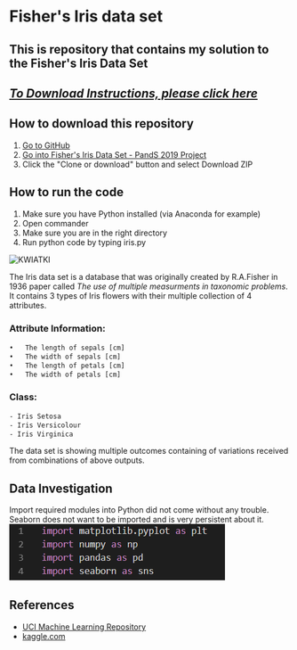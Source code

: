 # Fisher's Iris data set
## This is repository that contains my solution to the Fisher's Iris Data Set 
## [*To Download Instructions, please click here*](https://github.com/ianmcloughlin/project-pands/raw/master/project.pdf)

## How to download this repository  

1. [Go to GitHub](https://github.com/kmieluu)
2. [Go into Fisher's Iris Data Set - PandS 2019 Project](https://github.com/kmieluu/Fisher-s-Iris-Data-Set---PandS-2019-Project)
3. Click the "Clone or download" button and select Download ZIP

## How to run the code

1. Make sure you have Python installed (via Anaconda for example)
2. Open commander
3. Make sure you are in the right directory
4. Run python code by typing iris.py

![KWIATKI](https://user-images.githubusercontent.com/47505151/56806631-625ec480-6824-11e9-9108-665023156900.PNG)

The Iris data set is a database that was originally created by R.A.Fisher in 1936 paper called *The use of multiple measurments in taxonomic problems*. It contains 3 types of Iris flowers with their multiple collection of 4 attributes.

### Attribute Information: 
    •	The length of sepals [cm]
    •	The width of sepals [cm]
    •	The length of petals [cm]
    •	The width of petals [cm]

### Class:
    - Iris Setosa
    - Iris Versicolour
    - Iris Virginica

The data set is showing multiple outcomes containing of variations received from combinations of above outputs.

## Data Investigation

Import required modules into Python did not come without any trouble. Seaborn does not want to be imported and is very persistent about it. 
![Modules](https://github.com/kmieluu/Fisher-s-Iris-Data-Set---PandS-2019-Project/blob/master/Images/modules.PNG)


## References

- [UCI Machine Learning Repository](http://archive.ics.uci.edu/ml/datasets/Iris)
- [kaggle.com](https://www.kaggle.com/lalitharajesh/iris-dataset-exploratory-data-analysis)
